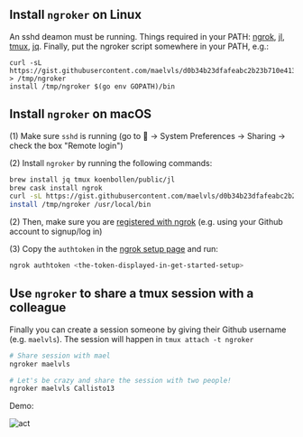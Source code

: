 ## Install `ngroker` on Linux

An sshd deamon must be running. Things required in your PATH: [ngrok](https://ngrok.com/download), [jl](https://github.com/koenbollen/jl), [tmux](https://github.com/tmux/tmux/wiki/Installing), [jq](https://stedolan.github.io/jq/download/). Finally, put the ngroker script somewhere in your PATH, e.g.:

```
curl -sL https://gist.githubusercontent.com/maelvls/d0b34b23dfafeabc2b23b710e413f5ea/raw/b95c2c045f63c8fec1ec5d63c82809273a14f04b/ngroker > /tmp/ngroker
install /tmp/ngroker $(go env GOPATH)/bin
```

## Install `ngroker` on macOS

(1) Make sure `sshd` is running (go to  → System Preferences → Sharing → check the box "Remote login")

(2) Install `ngroker` by running the following commands:

```sh
brew install jq tmux koenbollen/public/jl
brew cask install ngrok
curl -sL https://gist.githubusercontent.com/maelvls/d0b34b23dfafeabc2b23b710e413f5ea/raw/b95c2c045f63c8fec1ec5d63c82809273a14f04b/ngroker > /tmp/ngroker 
install /tmp/ngroker /usr/local/bin
```

(2) Then, make sure you are [registered with ngrok](https://dashboard.ngrok.com/get-started/setup) (e.g. using your Github account to signup/log in)

(3) Copy the `authtoken` in the [ngrok setup page](https://dashboard.ngrok.com/get-started/setup) and run:

```sh
ngrok authtoken <the-token-displayed-in-get-started-setup>
```

## Use `ngroker` to share a tmux session with a colleague

Finally you can create a session someone by giving their Github
username (e.g. `maelvls`). The session will happen in `tmux attach -t
ngroker`

```sh
# Share session with mael
ngroker maelvls

# Let's be crazy and share the session with two people!
ngroker maelvls Callisto13
```

Demo:

![act](https://user-images.githubusercontent.com/2195781/85836295-b05bb900-b796-11ea-9565-9099a3d4b018.gif)
